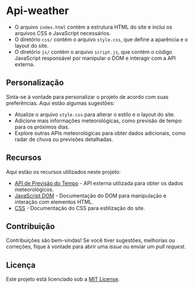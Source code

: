 # Api-weather
- O arquivo `index.html` contém a estrutura HTML do site e inclui os arquivos CSS e JavaScript necessários.
- O diretório `css/` contém o arquivo `style.css`, que define a aparência e o layout do site.
- O diretório `js/` contém o arquivo `script.js`, que contém o código JavaScript responsável por manipular o DOM e interagir com a API externa.

## Personalização

Sinta-se à vontade para personalizar o projeto de acordo com suas preferências. Aqui estão algumas sugestões:

- Atualize o arquivo `style.css` para alterar o estilo e o layout do site.
- Adicione mais informações meteorológicas, como previsão de tempo para os próximos dias.
- Explore outras APIs meteorológicas para obter dados adicionais, como radar de chuva ou previsões detalhadas.

## Recursos

Aqui estão os recursos utilizados neste projeto:

- [API de Previsão do Tempo](https://openweathermap.org) - API externa utilizada para obter os dados meteorológicos.
- [JavaScript DOM](https://developer.mozilla.org/pt-BR/docs/Web/API/Document_Object_Model) - Documentação do DOM para manipulação e interação com elementos HTML.
- [CSS](https://developer.mozilla.org/pt-BR/docs/Web/CSS) - Documentação do CSS para estilização do site.

## Contribuição

Contribuições são bem-vindas! Se você tiver sugestões, melhorias ou correções, fique à vontade para abrir uma _issue_ ou enviar um _pull request_.

## Licença

Este projeto está licenciado sob a [MIT License](LICENSE).
